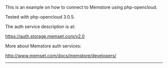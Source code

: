 This is an example on how to connect to Memstore using php-opencloud.

Tested with php-opencloud 3.0.5.

The auth service description is at:

 https://auth.storage.memset.com/v2.0

More about Memstore auth services:

 http://www.memset.com/docs/memstore/developers/

***
